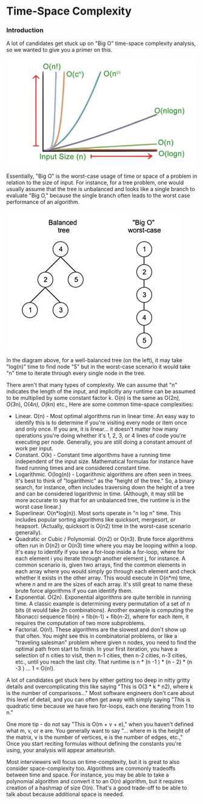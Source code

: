 # Time-Space Complexity

### Introduction
A lot of candidates get stuck up on "Big O" time-space complexity analysis, so we wanted to give you a primer on this.

![Alt text](./images/TimeSpace.jpg?raw=true "Time-Space Complexity")

Essentially, "Big O" is the worst-case usage of time or space of a problem in relation to the size of input.  For instance, for a tree problem, one would usually assume that the tree is unbalanced and looks like a single branch to evaluate "Big O," because the single branch often leads to the worst case performance of an algorithm.

![Alt text](./images/Compare_Complexity_Tree.png?raw=true "Tree Diag")

In the diagram above, for a well-balanced tree (on the left), it may take "log(n)" time to find node "5" but in the worst-case scenario it would take "n" time to iterate through every single node in the tree.

There aren't that many types of complexity.  We can assume that "n" indicates the length of the input, and implicitly any runtime can be assumed to be multiplied by some constant factor k.  O(n) is the same as O(2*n), O(3*n), O(4*n), O(k*n) etc.,  Here are some common time-space complexities:

- Linear. O(n) - Most optimal algorithms run in linear time.  An easy way to identify this is to determine if you're visiting every node or item once and only once.  If you are, it is linear... it doesn't matter how many operations you're doing whether it's 1, 2, 3, or 4 lines of code you're executing per node.  Generally, you are still doing a constant amount of work per input.
- Constant.  O(k) - Constant time algorithms have a running time independent of the input size.  Mathematical formulas for instance have fixed running times and are considered constant time.
- Logarithmic. O(log(n)) - Logarithmic algorithms are often seen in trees.  It's best to think of "logarithmic" as the "height of the tree."  So, a binary search, for instance, often includes traversing down the height of a tree and can be considered logarithmic in time.  (Although, it may still be more accurate to say that for an unbalanced tree, the runtime is in the worst case linear.)  
- Superlinear. O(n*log(n)).  Most sorts operate in "n log n" time.  This includes popular sorting algorithms like quicksort, mergesort, or heapsort.  (Actually, quicksort is O(n2) time in the worst-case scenario generally).
- Quadratic or Cubic / Polynomial. O(n2) or O(n3).  Brute force algorithms often run in O(n2) or O(n3) time where you may be looping within a loop.  It's easy to identify if you see a for-loop inside a for-loop, where for each element i you iterate through another element j, for instance.  A common scenario is, given two arrays, find the common elements in each array where you would simply go through each element and check whether it exists in the other array.  This would execute in O(n*m) time, where n and m are the sizes of each array.  It's still great to name these brute force algorithms if you can identify them.
- Exponential. O(2n).  Exponential algorithms are quite terrible in running time.  A classic example is determining every permutation of a set of n bits (it would take 2n combinations).  Another example is computing the fibonacci sequence fib(n) = fib(n-1) + fib(n-2), where for each item, it requires the computation of two more subproblems.  
- Factorial. O(n!).  These algorithms are the slowest and don't show up that often.  You might see this in combinatorial problems, or like a "traveling salesman" problem where given n nodes, you need to find the optimal path from start to finish.  In your first iteration, you have a selection of n cities to visit, then n-1 cities, then n-2 cities, n-3 cities, etc., until you reach the last city.   That runtime is n * (n -1 ) * (n - 2) * (n -3 ) ... 1 = O(n!).


A lot of candidates get stuck here by either getting too deep in nitty gritty details and overcomplicating this like saying "This is O(3 * k *  n2), where k is the number of comparisons..." Most software engineers don't care about this level of detail, and you can often get away with simply saying "This is quadratic time because we have two for-loops, each one iterating from 1 to n."

One more tip - do not say "This is O(m + v + e)," when you haven't defined what m, v, or e are.  You generally want to say "... where m is the height of the matrix, v is the number of vertices, e is the number of edges, etc.,"  Once you start reciting formulas without defining the constants you're using, your analysis will appear amateurish.

Most interviewers will focus on time-complexity, but it is great to also consider space-complexity too.  Algorithms are commonly tradeoffs between time and space.  For instance, you may be able to take a polynomial algorithm and convert it to an O(n) algorithm, but it requires creation of a hashmap of size O(n).  That's a good trade-off to be able to talk about because additional space is needed.


